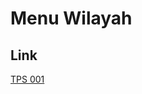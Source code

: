 # Menu Wilayah

## Link

[TPS 001](https://github.com/gigit-pemilu/pemilu-2024-82-maluku-utara/tree/main/pilpres/hitung-suara/sub/82-maluku-utara/sub/08-pulau-taliabu/sub/04-taliabu-utara/sub/2013-air-kalimat/sub/001-tps)

